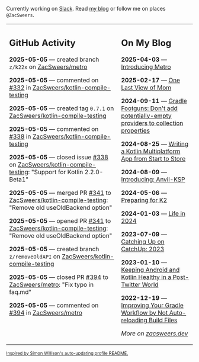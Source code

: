 Currently working on [Slack](https://slack.com/). Read [my blog](https://zacsweers.dev/) or follow me on places `@ZacSweers`.

<table><tr><td valign="top" width="60%">

## GitHub Activity
<!-- githubActivity starts -->
**2025-05-05** — created branch `z/k22x` on [ZacSweers/metro](https://github.com/ZacSweers/metro)

**2025-05-05** — commented on [#332](https://github.com/ZacSweers/kotlin-compile-testing/issues/332#issuecomment-2851857034) in [ZacSweers/kotlin-compile-testing](https://github.com/ZacSweers/kotlin-compile-testing)

**2025-05-05** — created tag `0.7.1` on [ZacSweers/kotlin-compile-testing](https://github.com/ZacSweers/kotlin-compile-testing)

**2025-05-05** — commented on [#338](https://github.com/ZacSweers/kotlin-compile-testing/issues/338#issuecomment-2851853903) in [ZacSweers/kotlin-compile-testing](https://github.com/ZacSweers/kotlin-compile-testing)

**2025-05-05** — closed issue [#338](https://github.com/ZacSweers/kotlin-compile-testing/issues/338) on [ZacSweers/kotlin-compile-testing](https://github.com/ZacSweers/kotlin-compile-testing): "Support for Kotlin 2.2.0-Beta1"

**2025-05-05** — merged PR [#341](https://github.com/ZacSweers/kotlin-compile-testing/pull/341) to [ZacSweers/kotlin-compile-testing](https://github.com/ZacSweers/kotlin-compile-testing): "Remove old useOldBackend option"

**2025-05-05** — opened PR [#341](https://github.com/ZacSweers/kotlin-compile-testing/pull/341) to [ZacSweers/kotlin-compile-testing](https://github.com/ZacSweers/kotlin-compile-testing): "Remove old useOldBackend option"

**2025-05-05** — created branch `z/removeOldAPI` on [ZacSweers/kotlin-compile-testing](https://github.com/ZacSweers/kotlin-compile-testing)

**2025-05-05** — closed PR [#394](https://github.com/ZacSweers/metro/pull/394) to [ZacSweers/metro](https://github.com/ZacSweers/metro): "Fix typo in faq.md"

**2025-05-05** — commented on [#394](https://github.com/ZacSweers/metro/pull/394#issuecomment-2851223245) in [ZacSweers/metro](https://github.com/ZacSweers/metro)
<!-- githubActivity ends -->
</td><td valign="top" width="40%">

## On My Blog
<!-- blog starts -->
**2025-04-03** — [Introducing Metro](https://www.zacsweers.dev/introducing-metro/)

**2025-02-17** — [One Last View of Mom](https://www.zacsweers.dev/one-last-view-of-mom/)

**2024-09-11** — [Gradle Footguns: Don't add potentially-empty providers to collection properties](https://www.zacsweers.dev/gradle-footgun-adding-empty-providers-to-collection-properties/)

**2024-08-25** — [Writing a Kotlin Multiplatform App from Start to Store](https://www.zacsweers.dev/writing-a-kotlin-multiplatform-app-from-start-to-store/)

**2024-08-09** — [Introducing: Anvil-KSP](https://www.zacsweers.dev/introducing-anvil-ksp/)

**2024-05-06** — [Preparing for K2](https://www.zacsweers.dev/preparing-for-k2/)

**2024-01-03** — [Life in 2024](https://www.zacsweers.dev/life-in-2024/)

**2023-07-09** — [Catching Up on CatchUp: 2023](https://www.zacsweers.dev/catching-up-on-catchup-2023/)

**2023-01-10** — [Keeping Android and Kotlin Healthy in a Post-Twitter World](https://www.zacsweers.dev/keeping-android-healthy/)

**2022-12-19** — [Improving Your Gradle Workflow by Not Auto-reloading Build Files](https://www.zacsweers.dev/improving-your-workflow-by-not-auto-reloading-build-files/)
<!-- blog ends -->
_More on [zacsweers.dev](https://zacsweers.dev/)_
</td></tr></table>

<sub><a href="https://simonwillison.net/2020/Jul/10/self-updating-profile-readme/">Inspired by Simon Willison's auto-updating profile README.</a></sub>
